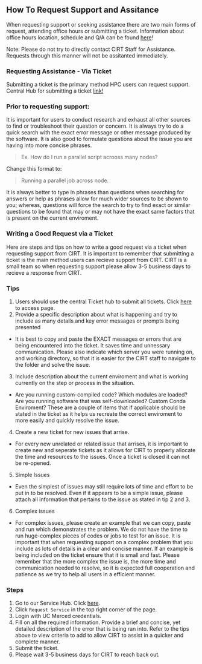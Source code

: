 ## How To Request Support and Assitance

When requesting support or seeking assistance there are two main forms of request, attending office hours or submitting a ticket. 
Information about office hours location, schedule and Q/A can be found [here](office_hours.md)!

Note: Please do not try to directly contact CIRT Staff for Assistance. Requests through this manner will not be assitanted immediately. 

### Requesting Assistance - Via Ticket <!-- {docsify-ignore} -->

Submitting a ticket is the primary method HPC users can request support. 
Central Hub for submitting a ticket [link!](https://ucmerced.service-now.com/servicehub?id=public_kb_article&sys_id=3c3ee9ff1b67a0543a003112cd4bcb13&form_id=06da3f8edbfc08103c4d56f3ce9619f4)

### Prior to requesting support: <!-- {docsify-ignore} -->
It is important for users to conduct research and exhaust all other sources to find or troubleshoot their question or concern. It is always try to do a quick search with the exact error message or other message produced by the software. It is also good to formulate questions about the issue you are having into more concise phrases. 
>Ex. How do I run a parallel script acrooss many nodes?

Change this format to:
> Running a parallel job across node.

It is always better to type in phrases than questions when searching for answers or help as phrases allow for much wider sources to be shown to you; whereas, questions will force the search to try to find exact or similar questions to be found that may or may not have the exact same factors that is present on the current enviroment. 

### Writing a Good Request via a Ticket
Here are steps and tips on how to write a good request via a ticket when requesting support from CIRT. It is important to remember that submitting a ticket is the main method users can recieve support from CIRT. CIRT is a small team so when requesting support please allow 3-5 business days to recieve a response from CIRT. 

### Tips <!-- {docsify-ignore} -->

1. Users should use the central Ticket hub to submit all tickets. Click [here](https://ucmerced.service-now.com/servicehub?id=public_kb_article&sys_id=3c3ee9ff1b67a0543a003112cd4bcb13&form_id=06da3f8edbfc08103c4d56f3ce9619f4) to access page. 
2. Provide a specific description about what is happening and try to include as many details and key error messages or prompts being presented
 - It is best to  copy and paste the EXACT messages or errors that are being encountered into the ticket. It saves time and unnessary communication. Please also indicate which server you were running on, and working directory, so that it is easier for the CIRT staff to navigate to the folder and solve the issue. 
3. Include description about the current enviroment and what is working currently on the step or process in the situation.
 - Are you running custom-compiled code? Which modules are loaded? Are you running software that was self-downloaded? Custom Conda Enviroment? These are a couple of items that if applicable should be stated in the ticket as it helps us recreate the correct enviroment to more easily and quickly resolve the issue. 
4. Create a new ticket for new issues that arrise. 
 - For every new unrelated or related issue that arrises, it is important to create new and seperate tickets as it allows for CIRT to properly allocate the time and resources to the issues. Once a ticket is closed it can not be re-opened. 

5. Simple Issues
 - Even the simplest of issues may still require lots of time and effort to be put in to be resolved. Even if it appears to be a simple issue, please attach all information that pertains to the issue as stated in tip 2 and 3. 
6. Complex issues
 - For complex issues, please create an example that we can copy, paste and run which demonstrates the problem. We do not have the time to run huge-complex pieces of codes or jobs to test for an issue. It is important that when requesting support on a complex problem that you include as lots of details in a clear and concise manner. If an example is being included on the ticket ensure that it is small and fast. Please remember that the more complex the issue is, the more time and communication needed to resolve, so it is expected full cooperation and patience as we try to help all users in a efficient manner. 

 ### Steps <!-- {docsify-ignore} -->
 1. Go to our Service Hub. Click [here](https://ucmerced.service-now.com/servicehub?id=public_kb_article&sys_id=3c3ee9ff1b67a0543a003112cd4bcb13&form_id=06da3f8edbfc08103c4d56f3ce9619f4).
 2. Click `Request Service` in the top right corner of the page.
 3. Login with UC Merced credentials.
 4. Fill on all the required information. Provide a brief and concise, yet detailed description of the error that is being ran into. Refer to the tips above to view criteria to add to allow CIRT to assist in a quicker and complete manner. 
 5. Submit the ticket. 
 6. Please wait 3-5 business days for CIRT to reach back out. 
 